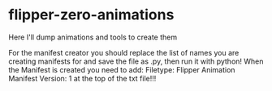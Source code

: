 # flipper-zero-animations
Here I'll dump animations and tools to create them


For the manifest creator you should replace the list of names you are creating manifests for and save the file as .py, then run it with python!
When the Manifest is created you need to add:
Filetype: Flipper Animation Manifest
Version: 1
at the top of the txt file!!!
